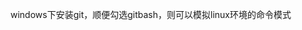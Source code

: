 <!--
 * @Author: leo
 * @Description: bash introduction
 * @Date: 2020-07-07 22:33:57
--> 
windows下安装git，顺便勾选gitbash，则可以模拟linux环境的命令模式